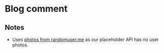# Blog comment


## Notes

* Uses [photos from randomuser.me](https://randomuser.me/photos) as our placeholder API has no user photos.